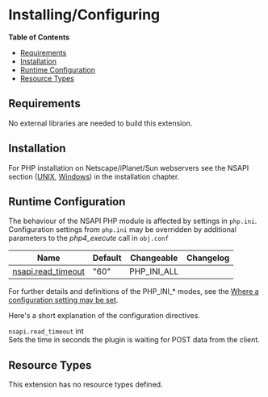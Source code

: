 Installing/Configuring
======================

**Table of Contents**

-   [Requirements](/nsapi/setup.html#Requirements)
-   [Installation](/nsapi/setup.html#Installation)
-   [Runtime Configuration](/nsapi/setup.html#Runtime%20Configuration)
-   [Resource Types](/nsapi/setup.html#Resource%20Types)

Requirements
------------

No external libraries are needed to build this extension.

Installation
------------

For PHP installation on Netscape/iPlanet/Sun webservers see the NSAPI
section (<a href="/install/unix/sun.html" class="link">UNIX</a>,
<a href="/install/windows/legacy/index.html#install.windows.legacy.sun" class="link">Windows</a>)
in the installation chapter.

Runtime Configuration
---------------------

The behaviour of the NSAPI PHP module is affected by settings in
`php.ini`. Configuration settings from `php.ini` may be overridden by
additional parameters to the *php4\_execute* call in `obj.conf`

| Name                                                             | Default | Changeable    | Changelog |
|------------------------------------------------------------------|---------|---------------|-----------|
| <a href="/nsapi/setup.html#" class="link">nsapi.read_timeout</a> | "60"    | PHP\_INI\_ALL |           |

For further details and definitions of the PHP\_INI\_\* modes, see the
<a href="/configuration/changes/modes.html" class="xref">Where a configuration setting may be set</a>.

Here's a short explanation of the configuration directives.

`nsapi.read_timeout` <span class="type">int</span>  
Sets the time in seconds the plugin is waiting for POST data from the
client.

Resource Types
--------------

This extension has no resource types defined.
